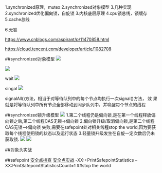 1.synchronized原理，mutex
2.synchronized对象模型
3.几种实现
2.synchronized优化偏向锁，自旋锁
3.内核底层原理
4.cpu锁总线，锁缓存
5.cache总线

6.无锁

https://www.cnblogs.com/aspirant/p/11470858.html

https://cloud.tencent.com/developer/article/1082708


##synchronized对象模型
![](https://juejin.cn/post/6844903735265771527)

![](/Users/chris/workspace/xsource/linux/src/main/java/concurrent/images/synchronized对象模型.jpg)


wait
![](/Users/chris/workspace/xsource/linux/src/main/java/concurrent/images/synchronized对象模型_2.jpg)
        
singal
![](/Users/chris/workspace/xsource/linux/src/main/java/concurrent/images/synchronized对象模型_1.jpg)

signalAll()方法，相当于对等待队列中的每个节点均执行一次signal()方法，
效 果就是将等待队列中所有节点全部移动到同步队列中，并唤醒每个节点的线程


##synchronized锁升级模型
![](/Users/chris/workspace/xsource/linux/src/main/java/concurrent/images/synchronized锁升级.jpg)
1.第二个线程仍是偏向锁,是在第一个线程释放偏向锁之后,第二个线程CAS无锁->偏向锁
2.偏向锁升级/取消偏向锁,是第二个线程CAS无锁—>偏向锁 失败,需要在safepoint处对相关线程stop the world,因为要获取每个线程使用锁的状态以及运行状态
3.轻量锁升级发生在自旋一定次数后仍未获取锁.
![](https://static001.geekbang.org/resource/image/fd/f8/fd86f1b5cbac1f652bea58b039fbc8f8.jpg)
![](https://time.geekbang.org/column/article/101244)

##对象头实战
[](https://www.cnblogs.com/LemonFive/p/11246086.html)

##safepoint
[安全点排查](https://blog.csdn.net/superfjj/article/details/107855767)
[安全点实战](https://www.pianshen.com/article/36071068168/)
-XX:+PrintSafepointStatistics –XX:PrintSafepointStatisticsCount=1 
##stop the world
